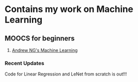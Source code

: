 # Contains my work on Machine Learning 

## MOOCS for beginners

1. [Andrew NG's Machine Learning](https://www.coursera.org/learn/machine-learning/home/welcome)

### Recent Updates

Code for Linear Regression and LeNet from scratch is out!!!


